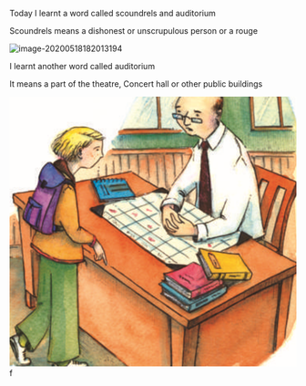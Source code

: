 Today I learnt a word called scoundrels and auditorium 



Scoundrels means a dishonest or unscrupulous person or a rouge 

![image-20200518182013194](E:\github\ninagu2010.github.io\images\image-20200518182013194.png)

I learnt another word called auditorium 

It means a part of the theatre, Concert hall or other public buildings

![image-20200518184436898](../images/image-20200518184436898.png)f


